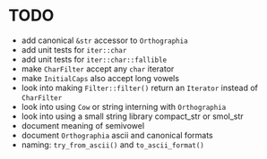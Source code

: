 # TODO

- add canonical `&str` accessor to `Orthographia`
- add unit tests for `iter::char`
- add unit tests for `iter::char::fallible`
- make `CharFilter` accept any `char` iterator
- make `InitialCaps` also accept long vowels
- look into making `Filter::filter()` return an `Iterator` instead of `CharFilter`
- look into using `Cow` or string interning with `Orthographia`
- look into using a small string library compact_str or smol_str 
- document meaning of semivowel
- document `Orthographia` ascii and canonical formats
- naming: `try_from_ascii()` and `to_ascii_format()`
